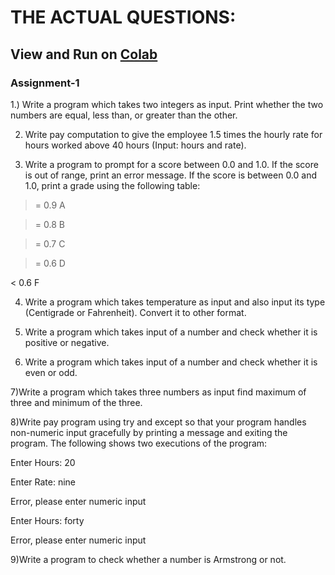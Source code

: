 # THE ACTUAL QUESTIONS:

## View and Run on [Colab](https://colab.research.google.com/drive/1QQ6C1Vaj0NiZFRxW4PxSt3i_OgRBtJA1?usp=sharing)

### Assignment-1

1.) Write a program which takes two integers as input. Print whether the two numbers are equal, less than, or greater than the other.

2) Write pay computation to give the employee 1.5 times the hourly rate for hours worked above 40 hours (Input: hours and rate).

3) Write a program to prompt for a score between 0.0 and 1.0. If the score is out of range, print an error message. If the score is between 0.0 and 1.0, print a grade using the following table:

>= 0.9 A

>= 0.8 B

>= 0.7 C

>= 0.6 D

< 0.6 F

4) Write a program which takes temperature as input and also input its type (Centigrade or Fahrenheit). Convert it to other format.

5) Write a program which takes input of a number and check whether it is positive or negative.

6) Write a program which takes input of a number and check whether it is even or odd.

7)Write a program which takes three numbers as input find maximum of three and minimum of the three.

8)Write pay program using try and except so that your program handles non-numeric input gracefully by printing a message and exiting the program. The following shows two executions of the program:

Enter Hours: 20

Enter Rate: nine

Error, please enter numeric input

Enter Hours: forty

Error, please enter numeric input

9)Write a program to check whether a number is Armstrong or not.